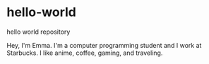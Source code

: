 # hello-world
hello world repository

Hey, I'm Emma. I'm a computer programming student and I work at Starbucks. I like anime, coffee, gaming, and traveling.
